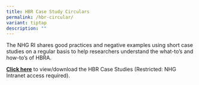```yaml
---
title: HBR Case Study Circulars
permalink: /hbr-circular/
variant: tiptap
description: ""
---
```

<p>The NHG RI shares good practices and negative examples using short case
studies on a regular basis to help researchers understand the what-to’s
and how-to’s of HBRA.&nbsp;</p>
<p></p>
<p><strong><a href="https://mynhg.nhg.com.sg/dept/rcu/Pages/default.aspx?RootFolder=%2Fdept%2Frcu%2FShared%20Library%2FResearch%20Institution%2FCase%20Studies&amp;FolderCTID=0x012000199E8750E1657845AA5E3E6145F7BE8C&amp;View=%7B21F17C1C%2D3C66%2D47CF%2D9B68%2D5E004864E8AF%7D" rel="noopener noreferrer nofollow" target="_blank"><u>Click here</u></a></strong> to
view/download the HBR Case Studies (Restricted: NHG Intranet access required).</p>
<p></p>
<p></p>